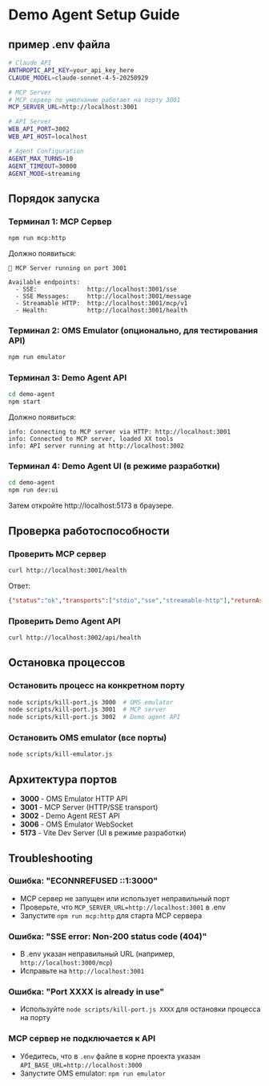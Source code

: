 # Demo Agent Setup Guide



## пример .env файла

```bash
# Claude API
ANTHROPIC_API_KEY=your_api_key_here
CLAUDE_MODEL=claude-sonnet-4-5-20250929

# MCP Server
# MCP сервер по умолчанию работает на порту 3001
MCP_SERVER_URL=http://localhost:3001

# API Server
WEB_API_PORT=3002
WEB_API_HOST=localhost

# Agent Configuration
AGENT_MAX_TURNS=10
AGENT_TIMEOUT=30000
AGENT_MODE=streaming
```

## Порядок запуска

### Терминал 1: MCP Сервер
```bash
npm run mcp:http
```

Должно появиться:
```
🚀 MCP Server running on port 3001

Available endpoints:
  - SSE:              http://localhost:3001/sse
  - SSE Messages:     http://localhost:3001/message
  - Streamable HTTP:  http://localhost:3001/mcp/v1
  - Health:           http://localhost:3001/health
```

### Терминал 2: OMS Emulator (опционально, для тестирования API)
```bash
npm run emulator
```

### Терминал 3: Demo Agent API
```bash
cd demo-agent
npm start
```

Должно появиться:
```
info: Connecting to MCP server via HTTP: http://localhost:3001
info: Connected to MCP server, loaded XX tools
info: API server running at http://localhost:3002
```

### Терминал 4: Demo Agent UI (в режиме разработки)
```bash
cd demo-agent
npm run dev:ui
```

Затем откройте http://localhost:5173 в браузере.

## Проверка работоспособности

### Проверить MCP сервер
```bash
curl http://localhost:3001/health
```

Ответ:
```json
{"status":"ok","transports":["stdio","sse","streamable-http"],"returnAs":"json"}
```

### Проверить Demo Agent API
```bash
curl http://localhost:3002/api/health
```

## Остановка процессов

### Остановить процесс на конкретном порту
```bash
node scripts/kill-port.js 3000  # OMS emulator
node scripts/kill-port.js 3001  # MCP server
node scripts/kill-port.js 3002  # Demo agent API
```

### Остановить OMS emulator (все порты)
```bash
node scripts/kill-emulator.js
```

## Архитектура портов

- **3000** - OMS Emulator HTTP API
- **3001** - MCP Server (HTTP/SSE transport)
- **3002** - Demo Agent REST API
- **3006** - OMS Emulator WebSocket
- **5173** - Vite Dev Server (UI в режиме разработки)

## Troubleshooting

### Ошибка: "ECONNREFUSED ::1:3000"
- MCP сервер не запущен или использует неправильный порт
- Проверьте, что `MCP_SERVER_URL=http://localhost:3001` в .env
- Запустите `npm run mcp:http` для старта MCP сервера

### Ошибка: "SSE error: Non-200 status code (404)"
- В .env указан неправильный URL (например, `http://localhost:3000/mcp`)
- Исправьте на `http://localhost:3001`

### Ошибка: "Port XXXX is already in use"
- Используйте `node scripts/kill-port.js XXXX` для остановки процесса на порту

### MCP сервер не подключается к API
- Убедитесь, что в `.env` файле в корне проекта указан `API_BASE_URL=http://localhost:3000`
- Запустите OMS emulator: `npm run emulator`
